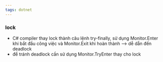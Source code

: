 ```yaml
---
tags: dotnet 
---
```

### lock

- C# compiler thay lock thành câu lệnh try-finally, sử dụng Monitor.Enter khi bắt đầu công việc và Monitor.Exit khi hoàn thành --> dễ dẫn đến deadlock
- để tránh deadlock cần sử dụng Monitor.TryEnter thay cho lock